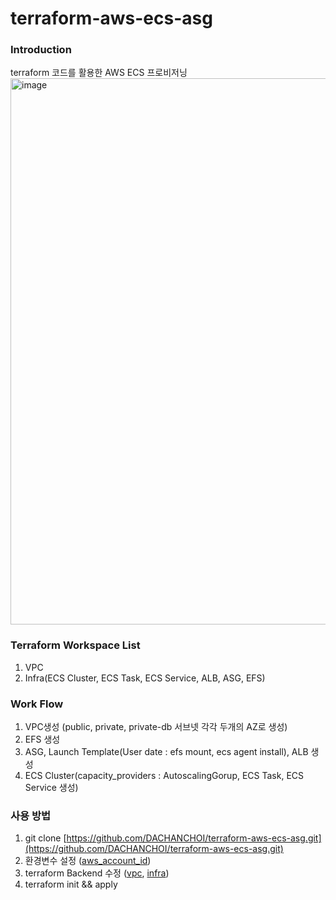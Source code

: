 # terraform-aws-ecs-asg

### Introduction

terraform 코드를 활용한 AWS ECS 프로비저닝
<img width="874" alt="image" src="https://user-images.githubusercontent.com/77256060/166134806-86db86d5-b9f9-438e-8ee3-cbfd94dfb866.png">


### Terraform Workspace List

1. VPC
2. Infra(ECS Cluster, ECS Task, ECS Service, ALB, ASG, EFS)

### Work Flow

1. VPC생성 (public, private, private-db 서브넷 각각 두개의 AZ로 생성)
2. EFS 생성
3. ASG, Launch Template(User date : efs mount, ecs agent install), ALB 생성
4. ECS Cluster(capacity_providers : AutoscalingGorup, ECS Task, ECS Service 생성)

### 사용 방법

1. git clone [https://github.com/DACHANCHOI/terraform-aws-ecs-asg.git](https://github.com/DACHANCHOI/terraform-aws-ecs-asg.git)
2. 환경변수 설정 ([aws_account_id](https://github.com/DACHANCHOI/terraform-aws-ecs-asg/blob/main/Infra/terraform.auto.tfvars))
3. terraform Backend 수정 ([vpc](https://github.com/DACHANCHOI/terraform-aws-ecs-asg/blob/main/vpc/_backend.tf), [infra](https://github.com/DACHANCHOI/terraform-aws-ecs-asg/blob/main/Infra/_backend.tf))
4. terraform init && apply 
